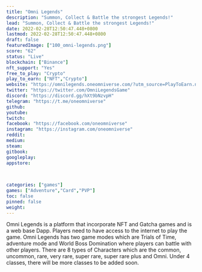 ```yaml
---
title: "Omni Legends"
description: "Summon, Collect & Battle the strongest Legends!"
lead: "Summon, Collect & Battle the strongest Legends!"
date: 2022-02-28T12:50:47.448+0800
lastmod: 2022-02-28T12:50:47.448+0800
draft: false
featuredImage: ["100_omni-legends.png"]
score: "62"
status: "Live"
blockchain: ["Binance"]
nft_support: "Yes"
free_to_play: "Crypto"
play_to_earn: ["NFT","Crypto"]
website: "https://omnilegends.oneomniverse.com/?utm_source=PlayToEarn.net&utm_medium=organic&utm_campaign=gamepage"
twitter: "https://twitter.com/OmniLegendsGame"
discord: "https://discord.gg/hXt9bNzvpH"
telegram: "https://t.me/oneomniverse"
github: 
youtube: 
twitch: 
facebook: "https://facebook.com/oneomniverse"
instagram: "https://instagram.com/oneomniverse"
reddit: 
medium: 
steam: 
gitbook: 
googleplay: 
appstore: 

  
    
categories: ["games"]
games: ["Adventure","Card","PVP"]
toc: false
pinned: false
weight: 
---
```

Omni Legends is a platform that incorporate NFT and Gatcha games and is a web base Dapp. Players need to have access to the internet to play the game. Omni Legends has two game modes which are Trials of Time, adventure mode and World Boss Domination where players can battle with other players. There are 8 types of Characters which are the common, uncommon, rare, very rare, super rare, super rare plus and Omni. Under 4 classes, there will be more classes to be added soon.